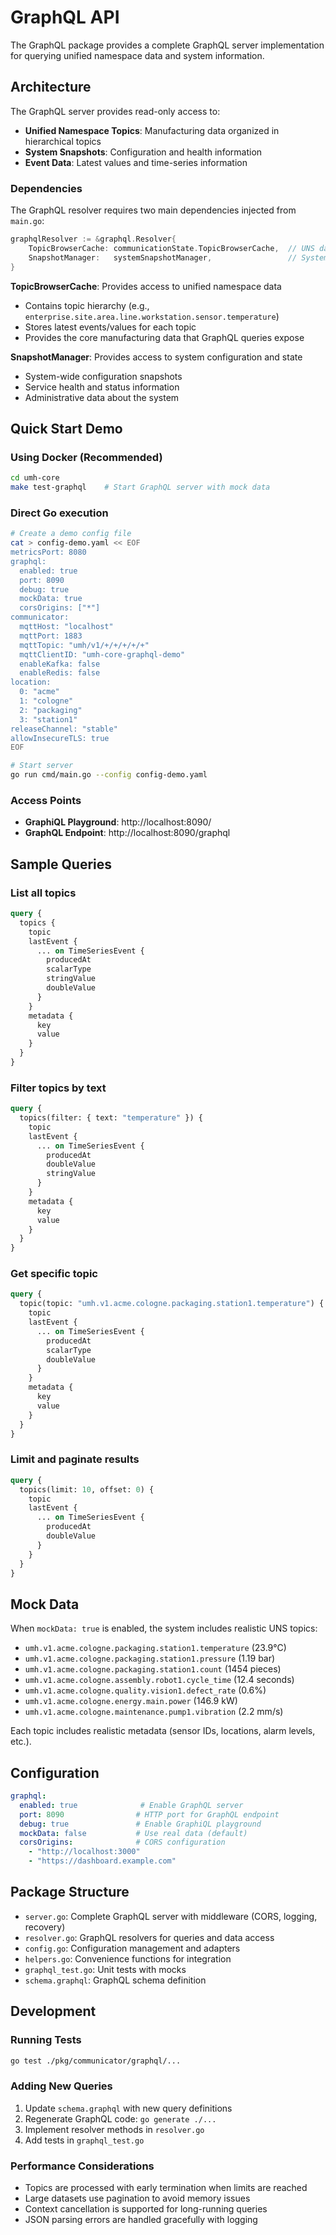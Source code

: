 # GraphQL API

The GraphQL package provides a complete GraphQL server implementation for querying unified namespace data and system information.

## Architecture

The GraphQL server provides read-only access to:
- **Unified Namespace Topics**: Manufacturing data organized in hierarchical topics
- **System Snapshots**: Configuration and health information
- **Event Data**: Latest values and time-series information

### Dependencies

The GraphQL resolver requires two main dependencies injected from `main.go`:

```go
graphqlResolver := &graphql.Resolver{
    TopicBrowserCache: communicationState.TopicBrowserCache,  // UNS data access
    SnapshotManager:   systemSnapshotManager,                 // System state access
}
```

**TopicBrowserCache**: Provides access to unified namespace data
- Contains topic hierarchy (e.g., `enterprise.site.area.line.workstation.sensor.temperature`)
- Stores latest events/values for each topic
- Provides the core manufacturing data that GraphQL queries expose

**SnapshotManager**: Provides access to system configuration and state
- System-wide configuration snapshots
- Service health and status information
- Administrative data about the system

## Quick Start Demo

### Using Docker (Recommended)
```bash
cd umh-core
make test-graphql    # Start GraphQL server with mock data
```

### Direct Go execution
```bash
# Create a demo config file
cat > config-demo.yaml << EOF
metricsPort: 8080
graphql:
  enabled: true
  port: 8090
  debug: true
  mockData: true
  corsOrigins: ["*"]
communicator:
  mqttHost: "localhost"
  mqttPort: 1883
  mqttTopic: "umh/v1/+/+/+/+/+"
  mqttClientID: "umh-core-graphql-demo"
  enableKafka: false
  enableRedis: false
location:
  0: "acme"
  1: "cologne"
  2: "packaging"
  3: "station1"
releaseChannel: "stable"
allowInsecureTLS: true
EOF

# Start server
go run cmd/main.go --config config-demo.yaml
```

### Access Points

- **GraphiQL Playground**: http://localhost:8090/
- **GraphQL Endpoint**: http://localhost:8090/graphql

## Sample Queries

### List all topics
```graphql
query {
  topics {
    topic
    lastEvent {
      ... on TimeSeriesEvent {
        producedAt
        scalarType
        stringValue
        doubleValue
      }
    }
    metadata {
      key
      value
    }
  }
}
```

### Filter topics by text
```graphql
query {
  topics(filter: { text: "temperature" }) {
    topic
    lastEvent {
      ... on TimeSeriesEvent {
        producedAt
        doubleValue
        stringValue
      }
    }
    metadata {
      key
      value
    }
  }
}
```

### Get specific topic
```graphql
query {
  topic(topic: "umh.v1.acme.cologne.packaging.station1.temperature") {
    topic
    lastEvent {
      ... on TimeSeriesEvent {
        producedAt
        scalarType
        doubleValue
      }
    }
    metadata {
      key
      value
    }
  }
}
```

### Limit and paginate results
```graphql
query {
  topics(limit: 10, offset: 0) {
    topic
    lastEvent {
      ... on TimeSeriesEvent {
        producedAt
        doubleValue
      }
    }
  }
}
```

## Mock Data

When `mockData: true` is enabled, the system includes realistic UNS topics:

- `umh.v1.acme.cologne.packaging.station1.temperature` (23.9°C)
- `umh.v1.acme.cologne.packaging.station1.pressure` (1.19 bar)  
- `umh.v1.acme.cologne.packaging.station1.count` (1454 pieces)
- `umh.v1.acme.cologne.assembly.robot1.cycle_time` (12.4 seconds)
- `umh.v1.acme.cologne.quality.vision1.defect_rate` (0.6%)
- `umh.v1.acme.cologne.energy.main.power` (146.9 kW)
- `umh.v1.acme.cologne.maintenance.pump1.vibration` (2.2 mm/s)

Each topic includes realistic metadata (sensor IDs, locations, alarm levels, etc.).

## Configuration

```yaml
graphql:
  enabled: true              # Enable GraphQL server
  port: 8090                # HTTP port for GraphQL endpoint
  debug: true               # Enable GraphiQL playground
  mockData: false           # Use real data (default)
  corsOrigins:              # CORS configuration
    - "http://localhost:3000"
    - "https://dashboard.example.com"
```

## Package Structure

- `server.go`: Complete GraphQL server with middleware (CORS, logging, recovery)
- `resolver.go`: GraphQL resolvers for queries and data access
- `config.go`: Configuration management and adapters
- `helpers.go`: Convenience functions for integration
- `graphql_test.go`: Unit tests with mocks
- `schema.graphql`: GraphQL schema definition

## Development

### Running Tests
```bash
go test ./pkg/communicator/graphql/...
```

### Adding New Queries

1. Update `schema.graphql` with new query definitions
2. Regenerate GraphQL code: `go generate ./...`
3. Implement resolver methods in `resolver.go`
4. Add tests in `graphql_test.go`

### Performance Considerations

- Topics are processed with early termination when limits are reached
- Large datasets use pagination to avoid memory issues
- Context cancellation is supported for long-running queries
- JSON parsing errors are handled gracefully with logging
